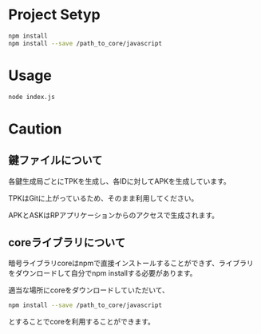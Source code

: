 # Project Setyp
```bash
npm install 
npm install --save /path_to_core/javascript
```

# Usage
```bash
node index.js
```

# Caution
## 鍵ファイルについて
各鍵生成局ごとにTPKを生成し、各IDに対してAPKを生成しています。

TPKはGitに上がっているため、そのまま利用してください。

APKとASKはRPアプリケーションからのアクセスで生成されます。

## coreライブラリについて
暗号ライブラリcoreはnpmで直接インストールすることができず、ライブラリをダウンロードして自分でnpm installする必要があります。

適当な場所にcoreをダウンロードしていただいて、
```bash
npm install --save /path_to_core/javascript
```
とすることでcoreを利用することができます。